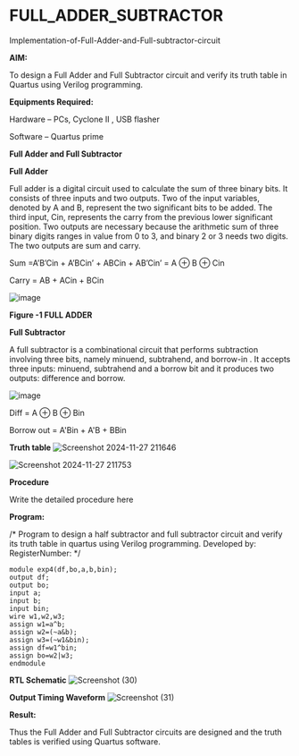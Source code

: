 # FULL_ADDER_SUBTRACTOR

Implementation-of-Full-Adder-and-Full-subtractor-circuit

**AIM:**

To design a Full Adder and Full Subtractor circuit and verify its truth table in Quartus using Verilog programming.

**Equipments Required:**

Hardware – PCs, Cyclone II , USB flasher

Software – Quartus prime

**Full Adder and Full Subtractor**

**Full Adder**

Full adder is a digital circuit used to calculate the sum of three binary bits. It consists of three inputs and two outputs. Two of the input variables, denoted by A and B, represent the two significant bits to be added. The third input, Cin, represents the carry from the previous lower significant position. Two outputs are necessary because the arithmetic sum of three binary digits ranges in value from 0 to 3, and binary 2 or 3 needs two digits. The two outputs are sum and carry.

Sum =A’B’Cin + A’BCin’ + ABCin + AB’Cin’ = A ⊕ B ⊕ Cin 

Carry = AB + ACin + BCin

![image](https://github.com/naavaneetha/FULL_ADDER_SUBTRACTOR/assets/154305477/0f30ba51-5ffb-4198-845f-18e054f675e7)

**Figure -1 FULL ADDER**

**Full Subtractor**

A full subtractor is a combinational circuit that performs subtraction involving three bits, namely minuend, subtrahend, and borrow-in . It accepts three inputs: minuend, subtrahend and a borrow bit and it produces two outputs: difference and borrow.

![image](https://github.com/naavaneetha/FULL_ADDER_SUBTRACTOR/assets/154305477/02b24f51-ab51-4304-9ad6-7b81ffc1ead5)

Diff = A ⊕ B ⊕ Bin 

Borrow out = A'Bin + A'B + BBin

**Truth table**
![Screenshot 2024-11-27 211646](https://github.com/user-attachments/assets/d349b73c-8adf-4df5-b7d7-7bd0cae20f44)

![Screenshot 2024-11-27 211753](https://github.com/user-attachments/assets/64102880-bf41-4e39-bc9e-28c017f00088)


**Procedure**

Write the detailed procedure here

**Program:**

/* Program to design a half subtractor and full subtractor circuit and verify its truth table in quartus using Verilog programming. Developed by: RegisterNumber:
*/
```
module exp4(df,bo,a,b,bin);
output df;
output bo;
input a;
input b;
input bin;
wire w1,w2,w3;
assign w1=a^b;
assign w2=(~a&b);
assign w3=(~w1&bin);
assign df=w1^bin;
assign bo=w2|w3;
endmodule
```

**RTL Schematic**
![Screenshot (30)](https://github.com/user-attachments/assets/3359f2cd-dedf-4e83-beee-7bd9f66ddcea)


**Output Timing Waveform**
![Screenshot (31)](https://github.com/user-attachments/assets/145ef30c-4a57-4069-abc2-a1dd023890f7)

**Result:**

Thus the Full Adder and Full Subtractor circuits are designed and the truth tables is verified using Quartus software.



